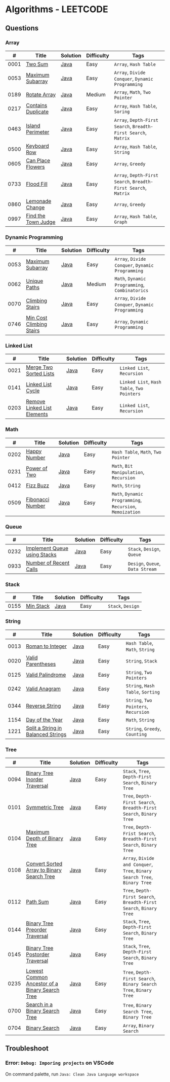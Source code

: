 # Algorithms - LEETCODE

## Questions

### Array

| #    | Title                                                                     | Solution                                          | Difficulty | Tags                                                            |
| ---- | ------------------------------------------------------------------------- | ------------------------------------------------- | ---------- | --------------------------------------------------------------- |
| 0001 | [Two Sum](https://leetcode.com/problems/two-sum/)                         | [Java](./Array/Java/_0001_TwoSum.java)            | Easy       | `Array`, `Hash Table`                                           |
| 0053 | [Maximum Subarray](https://leetcode.com/problems/maximum-subarray/)       | [Java](./Array/Java/_0053_MaximumSubarray.java)   | Easy       | `Array`, `Divide Conquer`, `Dynamic Programming`                |
| 0189 | [Rotate Array](https://leetcode.com/problems/rotate-array/)               | [Java](./Array/Java/_0189_RotateArray.java)       | Medium     | `Array`, `Math`, `Two Pointer`                                  |
| 0217 | [Contains Duplicate](https://leetcode.com/problems/contains-duplicate/)   | [Java](./Array/Java/_0217_ContainsDuplicate.java) | Easy       | `Array`, `Hash Table`, `Soring`                                 |
| 0463 | [Island Perimeter](https://leetcode.com/problems/island-perimeter/)       | [Java](./Array/Java/_0463_IslandPerimeter.java)   | Easy       | `Array`, `Depth-First Search`, `Breadth-First Search`, `Matrix` |
| 0500 | [Keyboard Row](https://leetcode.com/problems/keyboard-row/)               | [Java](./Array/Java/_0500_KeyboardRow.java)       | Easy       | `Array`, `Hash Table`, `String`                                 |
| 0605 | [Can Place Flowers](https://leetcode.com/problems/can-place-flowers/)     | [Java](./Array/Java/_0605_CanPlaceFlowers.java)   | Easy       | `Array`, `Greedy`                                               |
| 0733 | [Flood Fill](https://leetcode.com/problems/flood-fill/)                   | [Java](./Array/Java/_0733_FloodFill.java)         | Easy       | `Array`, `Depth-First Search`, `Breadth-First Search`, `Matrix` |
| 0860 | [Lemonade Change](https://leetcode.com/problems/lemonade-change/)         | [Java](./Array/Java/_0860_LemonadeChange.java)    | Easy       | `Array`, `Greedy`                                               |
| 0997 | [Find the Town Judge](https://leetcode.com/problems/find-the-town-judge/) | [Java](./Array/Java/_0997_FindtheTownJudge.java)  | Easy       | `Array`, `Hash Table`, `Graph`                                  |

### Dynamic Programming

| #    | Title                                                                               | Solution                                                           | Difficulty | Tags                                             |
| ---- | ----------------------------------------------------------------------------------- | ------------------------------------------------------------------ | ---------- | ------------------------------------------------ |
| 0053 | [Maximum Subarray](https://leetcode.com/problems/maximum-subarray/)                 | [Java](./DynamicProgramming/Java/_0053_MaximumSubarray.java)       | Easy       | `Array`, `Divide Conquer`, `Dynamic Programming` |
| 0062 | [Unique Paths](https://leetcode.com/problems/unique-paths/)                         | [Java](./DynamicProgramming/Java/_0062_UniquePaths.java)           | Medium     | `Math`, `Dynamic Programming`, `Combinatorics`   |
| 0070 | [Climbing Stairs](https://leetcode.com/problems/climbing-stairs/)                   | [Java](./DynamicProgramming/Java/_0053_MaximumSubarray.java)       | Easy       | `Array`, `Divide Conquer`, `Dynamic Programming` |
| 0746 | [Min Cost Climbing Stairs](https://leetcode.com/problems/min-cost-climbing-stairs/) | [Java](./DynamicProgramming/Java/_0746_MinCostClimbingStairs.java) | Easy       | `Array`, `Dynamic Programming`                   |

### Linked List

| #    | Title                                                                                     | Solution                                                      | Difficulty | Tags                                        |
| ---- | ----------------------------------------------------------------------------------------- | ------------------------------------------------------------- | ---------- | ------------------------------------------- |
| 0021 | [Merge Two Sorted Lists](https://leetcode.com/problems/merge-two-sorted-lists/)           | [Java](./LinkedList/Java/_0021_MergeTwoSortedLists.java)      | Easy       | `Linked List`, `Recursion`                  |
| 0141 | [Linked List Cycle](https://leetcode.com/problems/linked-list-cycle/)                     | [Java](./LinkedList/Java/_0141_LinkedListCycle.java)          | Easy       | `Linked List`, `Hash Table`, `Two Pointers` |
| 0203 | [Remove Linked List Elements](https://leetcode.com/problems/remove-linked-list-elements/) | [Java](./LinkedList/Java/_0203_RemoveLinkedListElements.java) | Easy       | `Linked List`, `Recursion`                  |

### Math

| #    | Title                                                               | Solution                                       | Difficulty | Tags                                                      |
| ---- | ------------------------------------------------------------------- | ---------------------------------------------- | ---------- | --------------------------------------------------------- |
| 0202 | [Happy Number](https://leetcode.com/problems/happy-number/)         | [Java](./Math/Java/_0202_HappyNumber.java)     | Easy       | `Hash Table`, `Math`, `Two Pointer`                       |
| 0231 | [Power of Two](https://leetcode.com/problems/power-of-two/)         | [Java](./Math/Java/_0231_PowerofTwo.java)      | Easy       | `Math`, `Bit Manipulation`, `Recursion`                   |
| 0412 | [Fizz Buzz](https://leetcode.com/problems/fizz-buzz/)               | [Java](./Math/Java/_0412_FizzBuzz.java)        | Easy       | `Math`, `String`                                          |
| 0509 | [Fibonacci Number](https://leetcode.com/problems/fibonacci-number/) | [Java](./Math/Java/_0509_FibonacciNumber.java) | Easy       | `Math`, `Dynamic Programming`, `Recursion`, `Memoization` |

### Queue

| #    | Title                                                                                       | Solution                                                  | Difficulty | Tags                             |
| ---- | ------------------------------------------------------------------------------------------- | --------------------------------------------------------- | ---------- | -------------------------------- |
| 0232 | [Implement Queue using Stacks](https://leetcode.com/problems/implement-queue-using-stacks/) | [Java](./Queue/Java/_0232_ImplementQueueUsingStacks.java) | Easy       | `Stack`, `Design`, `Queue`       |
| 0933 | [Number of Recent Calls](https://leetcode.com/problems/number-of-recent-calls/)             | [Java](./Queue/Java/_0933_NumberOfRecentCalls.java)       | Easy       | `Design`, `Queue`, `Data Stream` |

### Stack

| #    | Title                                                 | Solution                                 | Difficulty | Tags              |
| ---- | ----------------------------------------------------- | ---------------------------------------- | ---------- | ----------------- |
| 0155 | [Min Stack](https://leetcode.com/problems/min-stack/) | [Java](./Stack/Java/_0155_MinStack.java) | Easy       | `Stack`, `Design` |

### String

| #    | Title                                                                                                   | Solution                                                       | Difficulty | Tags                                  |
| ---- | ------------------------------------------------------------------------------------------------------- | -------------------------------------------------------------- | ---------- | ------------------------------------- |
| 0013 | [Roman to Integer](https://leetcode.com/problems/roman-to-integer/)                                     | [Java](./String/Java/_0013_RomantoInteger.java)                | Easy       | `Hash Table`, `Math`, `String`        |
| 0020 | [Valid Parentheses](https://leetcode.com/problems/valid-parentheses/)                                   | [Java](./String/Java/_0020_ValidParentheses.java)              | Easy       | `String`, `Stack`                     |
| 0125 | [Valid Palindrome](https://leetcode.com/problems/valid-palindrome/)                                     | [Java](./String/Java/_0125_ValidPalindrome.java)               | Easy       | `String`, `Two Pointers`              |
| 0242 | [Valid Anagram](https://leetcode.com/problems/valid-anagram/)                                           | [Java](./String/Java/_0242_ValidAnagram.java)                  | Easy       | `String`, `Hash Table`, `Sorting`     |
| 0344 | [Reverse String](https://leetcode.com/problems/reverse-string/)                                         | [Java](./String/Java/_0344_ReverseString.java)                 | Easy       | `String`, `Two Pointers`, `Recursion` |
| 1154 | [Day of the Year](https://leetcode.com/problems/day-of-the-year/)                                       | [Java](./String/Java/_1154_DayoftheYear.java)                  | Easy       | `Math`, `String`                      |
| 1221 | [Split a String in Balanced Strings](https://leetcode.com/problems/split-a-string-in-balanced-strings/) | [Java](./String/Java/_1221_SplitaStringinBalancedStrings.java) | Easy       | `String`, `Greedy`, `Counting`        |

### Tree

| #    | Title                                                                                                                           | Solution                                                               | Difficulty | Tags                                                                       |
| ---- | ------------------------------------------------------------------------------------------------------------------------------- | ---------------------------------------------------------------------- | ---------- | -------------------------------------------------------------------------- |
| 0094 | [Binary Tree Inorder Traversal](https://leetcode.com/problems/binary-tree-inorder-traversal/)                                   | [Java](./Tree/Java/_0094_BinaryTreeInorderTraversal.java)              | Easy       | `Stack`, `Tree`, `Depth-First Search`, `Binary Tree`                       |
| 0101 | [Symmetric Tree](https://leetcode.com/problems/symmetric-tree/)                                                                 | [Java](./Tree/Java/_0101_SymmetricTree.java)                           | Easy       | `Tree`, `Depth-First Search`, `Breadth-First Search`, `Binary Tree`        |
| 0104 | [Maximum Depth of Binary Tree](https://leetcode.com/problems/maximum-depth-of-binary-tree/)                                     | [Java](./Tree/Java/_0104_MaximumDepthofBinaryTree.java)                | Easy       | `Tree`, `Depth-Frist Search`, `Breadth-First Search`, `Binary Tree`        |
| 0108 | [Convert Sorted Array to Binary Search Tree](https://leetcode.com/problems/convert-sorted-array-to-binary-search-tree/)         | [Java](./Tree/Java/_0108_ConvertSortedArraytoBinarySearchTree.java)    | Easy       | `Array`, `Divide and Conquer`, `Tree`, `Binary Search Tree`, `Binary Tree` |
| 0112 | [Path Sum](https://leetcode.com/problems/path-sum/)                                                                             | [Java](./Tree/Java/_0112_PathSum.java)                                 | Easy       | `Tree`, `Depth-First Search`, `Breadth-First Search`, `Binary Tree`        |
| 0144 | [Binary Tree Preorder Traversal](https://leetcode.com/problems/binary-tree-preorder-traversal/)                                 | [Java](./Tree/Java/_0144_BinaryTreePreorderTraversal.java)             | Easy       | `Stack`, `Tree`, `Depth-First Search`, `Binary Tree`                       |
| 0145 | [Binary Tree Postorder Traversal](https://leetcode.com/problems/binary-tree-postorder-traversal/)                               | [Java](./Tree/Java/_0145_BinaryTreePostorderTraversal.java)            | Easy       | `Stack`, `Tree`, `Depth-First Search`, `Binary Tree`                       |
| 0235 | [Lowest Common Ancestor of a Binary Search Tree](https://leetcode.com/problems/lowest-common-ancestor-of-a-binary-search-tree/) | [Java](./Tree/Java/_0235_LowestCommonAncestorofaBinarySearchTree.java) | Easy       | `Tree`, `Depth-First Search`, `Binary Search Tree`, `Binary Tree`          |
| 0700 | [Search in a Binary Search Tree](https://leetcode.com/problems/search-in-a-binary-search-tree/)                                 | [Java](./Tree/Java/_0700_SearchinaBinarySearchTree.java)               | Easy       | `Tree`, `Binary Search Tree`, `Binary Tree`                                |
| 0704 | [Binary Search](https://leetcode.com/problems/binary-search/)                                                                   | [Java](./Tree/Java/_0704_BinarySearch.java)                            | Easy       | `Array`, `Binary Search`                                                   |

## Troubleshoot

### Error: `Debug: Imporing projects` on VSCode

On command palette, run `Java: Clean Java Language workspace`
